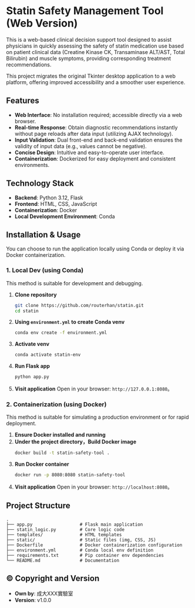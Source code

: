 # Statin Safety Management Tool (Web Version)

This is a web-based clinical decision support tool designed to assist physicians in quickly assessing the safety of statin medication use based on patient clinical data (Creatine Kinase CK, Transaminase ALT/AST, Total Bilirubin) and muscle symptoms, providing corresponding treatment recommendations.

This project migrates the original Tkinter desktop application to a web platform, offering improved accessibility and a smoother user experience.

## Features

-   **Web Interface**: No installation required; accessible directly via a web browser.
-   **Real-time Response**: Obtain diagnostic recommendations instantly without page reloads after data input (utilizing AJAX technology).
-   **Input Validation**: Dual front-end and back-end validation ensures the validity of input data (e.g., values cannot be negative).
-   **Concise Design**: Intuitive and easy-to-operate user interface.
-   **Containerization**: Dockerized for easy deployment and consistent environments.

## Technology Stack

-   **Backend**: Python 3.12, Flask
-   **Frontend**: HTML, CSS, JavaScript
-   **Containerization**: Docker
-   **Local Development Environment**: Conda

## Installation & Usage

You can choose to run the application locally using Conda or deploy it via Docker containerization.

### 1. Local Dev (using Conda)

This method is suitable for development and debugging.

1.  **Clone repository**
    ```bash
    git clone https://github.com/routerhan/statin.git
    cd statin
    ```
2.  **Using `environment.yml` to create Conda venv**
    ```bash
    conda env create -f environment.yml
    ```
3.  **Activate venv**
    ```bash
    conda activate statin-env
    ```
4.  **Run Flask app**
    ```bash
    python app.py
    ```
5.  **Visit application**
    Open in your browser: `http://127.0.0.1:8080`。

### 2. Containerization (using Docker)

This method is suitable for simulating a production environment or for rapid deployment.

1.  **Ensure Docker installed and running**
2.  **Under the project directory，Build Docker image**
    ```bash
    docker build -t statin-safety-tool .
    ```
3.  **Run Docker container**
    ```bash
    docker run -p 8080:8080 statin-safety-tool
    ```
4.  **Visit application**
    Open in your browser: `http://localhost:8080`。

## Project Structure

```
.
├── app.py                  # Flask main application
├── statin_logic.py         # Core logic code
├── templates/              # HTML templates
├── static/                 # Static files (img, CSS, JS)
├── Dockerfile              # Docker containerization configuration
├── environment.yml         # Conda local env definition
├── requirements.txt        # Pip container env dependencies
└── README.md               # Documentation
```

## ©️ Copyright and Version

-   **Own by**: 成大XXX實驗室
-   **Version**: v1.0.0